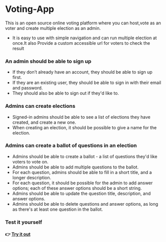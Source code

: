# Voting-App

This is an open source online voting platform where you can host,vote as an voter and create multiple election as an admin.

- It is easy to use with simple navigation and can run multiple election at once.It also Provide a custom accessible url for voters to check the result

### An admin should be able to sign up

- If they don’t already have an account, they should be able to sign up first.
- If they are an existing user, they should be able to sign in with their email and password.
- They should also be able to sign out if they'd like to.

### Admins can create elections

- Signed-in admins should be able to see a list of elections they have created, and create a new one.
- When creating an election, it should be possible to give a name for the election.

### Admins can create a ballot of questions in an election

- Admins should be able to create a ballot - a list of questions they'd like voters to vote on.
- Admins should be able to add multiple questions to the ballot.
- For each question, admins should be able to fill in a short title, and a longer description.
- For each question, it should be possible for the admin to add answer options; each of these answer options should be a short string.
- Admins should be able to update the question title, description, and answer options.
- Admins should be able to delete questions and answer options, as long as there's at least one question in the ballot.

### Test it yourself

#### 👉 [Try it out](https://project-1-0lft.onrender.com)
